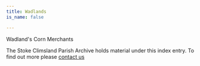 ```yaml
---
title: Wadlands
is_name: false

---
```


Wadland's Corn Merchants


The Stoke Climsland Parish Archive holds material under this index entry. To find out more please [contact us](/contact/)

